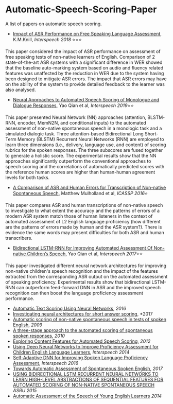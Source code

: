 # Automatic-Speech-Scoring-Paper
A list of papers on automatic speech scoring.

* [Impact of ASR Performance on Free Speaking Language Assessment](http://mi.eng.cam.ac.uk/~ar527/knill_is2018.pdf), K.M.Knill, *Interspeech 2018* :star::star::star:

This paper considered the impact of ASR performance on assessment of free speaking tests of non-native learners of English. Comparison of 2 state-of-the-art ASR systems with a significant difference in WER showed that the baseline auto-marking system based on audio and fluency related features was unaffected by the reduction in WER due to the system having been designed to mitigate ASR errors. The impact that ASR errors may have on the ability of the system to provide detailed feedback to the learner was also analysed.
* [Neural Approaches to Automated Speech Scoring of Monologue and Dialogue Responses](https://ieeexplore.ieee.org/stamp/stamp.jsp?tp=&arnumber=8683717), Yao Qian et al, *Interspeech 2019*:star::star:

This paper presented Neural Network (NN) approaches (attention, BLSTM-RNN, encoder, MemN2N, and conditional inputs) to the automated assessment of non-native spontaneous speech in a monologic task and a simulated dialogic task. Three attention-based Bidirectional Long Short-Term Memory (BLSTM) Recurrent Neural Networks (RNN) are employed to learn three dimensions (i.e., delivery, language use, and content) of scoring rubrics for the spoken responses. The three subscores are fused together to generate a holistic score. The experimental results show that the NN approaches significantly outperform the conventional approaches to speech scoring and the correlations of automatically predicted scores with the reference human scores are higher than human-human agreement levels for both tasks.
* [A Comparison of ASR and Human Errors for Transcription of Non-native Spontaneous Speech](https://ieeexplore.ieee.org/stamp/stamp.jsp?tp=&arnumber=7472800), Matthew Mulholland et al, *ICASSP 2016*:star:

This paper compares ASR and human transcriptions of non-native speech to investigate to what extent the accuracy and the patterns of errors of a modern ASR system match those of human listeners in the context of automated assessment of L2 English language proficiency (how different are the patterns of errors made by human and the ASR system?). There is evidence the same words may present difficulties for both ASR and human transcribers.
* [Bidirectional LSTM-RNN for Improving Automated Assessment Of Non-native Children’s Speech](https://pdfs.semanticscholar.org/c6f7/2739a51e0fccd6a08aeec667b948f57816ba.pdf), Yao Qian et al, *Interspeech 2017*:star::star:

This paper investigated different neural network architectures for improving non-native children's speech recognition and the impact of the features extracted from the corresponding ASR output on the automated assessment of speaking proficiency. Experimental results show that bidirectional LSTM-RNN can outperform feed-forward DNN in ASR and the improved speech recognition can then boost the language proficiency assessment performance.
* [Automatic Text Scoring Using Neural Networks](https://arxiv.org/pdf/1606.04289.pdf), *2016*
* [Investigating neural architectures for short answer scoring](https://www.aclweb.org/anthology/W17-5017), *2017
* [Automatic scoring of non-native spontaneous speech in tests of spoken English](https://www.sciencedirect.com/science/article/pii/S0167639309000703), *2009*
* [A three-stage approach to the automated scoring of spontaneous spoken responses](https://www.sciencedirect.com/science/article/pii/S0885230810000458), *2010*
* [Exploring Content Features for Automated Speech Scoring](https://www.aclweb.org/anthology/N12-1011), *2012*
* [Using Deep Neural Networks to Improve Proficiency Assessment for Children English Language Learners](https://pdfs.semanticscholar.org/0007/d959867b6ec42c388ed1e9c47ab724b87c8e.pdf), *Interspeech 2014*
* [Self-Adaptive DNN for Improving Spoken Language Proficiency Assessment](http://oeft.de/su/pdf/interspeech2016c.pdf), *Interspeech 2016*
* [Towards Automatic Assessment of Spontaneous Spoken English](https://pdfs.semanticscholar.org/c8ec/ce336f9d13e5e271c7de3ee56b8ac11e728f.pdf), *2017*
* [USING BIDIRECTIONAL LSTM RECURRENT NEURAL NETWORKS TO LEARN HIGH-LEVEL ABSTRACTIONS OF SEQUENTIAL FEATURES FOR AUTOMATED SCORING OF NON-NATIVE SPONTANEOUS SPEECH](https://ieeexplore.ieee.org/stamp/stamp.jsp?tp=&arnumber=7404814) *ASRU 2015*
* [Automatic Assessment of the Speech of Young English Learners](https://www.aclweb.org/anthology/W14-1802) *2014*
